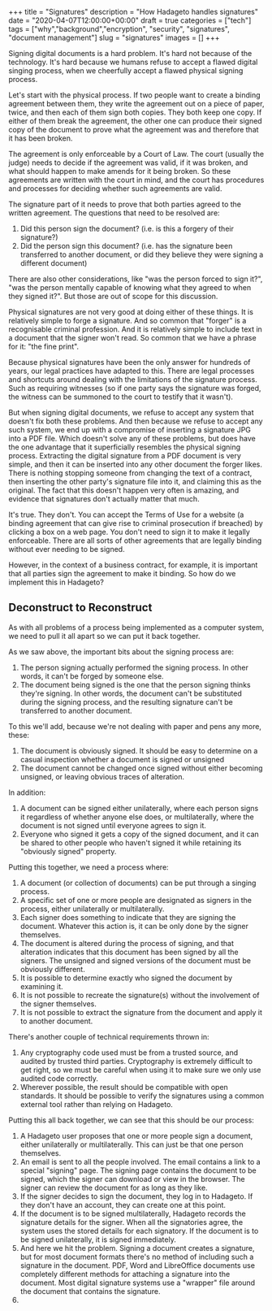 +++
title = "Signatures"
description = "How Hadageto handles signatures"
date = "2020-04-07T12:00:00+00:00"
draft = true
categories = ["tech"]
tags = ["why","background","encryption", "security", "signatures", "document management"]
slug = "signatures"
images = []
+++

Signing digital documents is a hard problem. It's hard not because of the technology. It's hard because we humans refuse to accept a flawed digital singing process, when we cheerfully accept a flawed physical signing process.

Let's start with the physical process. If two people want to create a binding agreement between them, they write the agreement out on a piece of paper, twice, and then each of them sign both copies. They both keep one copy. If either of them break the agreement, the other one can produce their signed copy of the document to prove what the agreement was and therefore that it has been broken.

The agreement is only enforceable by a Court of Law. The court (usually the judge) needs to decide if the agreement was valid, if it was broken, and what should happen to make amends for it being broken. So these agreements are written with the court in mind, and the court has procedures and processes for deciding whether such agreements are valid.

The signature part of it needs to prove that both parties agreed to the written agreement. The questions that need to be resolved are:

1. Did this person sign the document? (i.e. is this a forgery of their signature?)
2. Did the person sign this document? (i.e. has the signature been transferred to another document, or did they believe they were signing a different document)

There are also other considerations, like "was the person forced to sign it?", "was the person mentally capable of knowing what they agreed to when they signed it?". But those are out of scope for this discussion.

Physical signatures are not very good at doing either of these things. It is relatively simple to forge a signature. And so common that "forger" is a recognisable criminal profession. And it is relatively simple to include text in a document that the signer won't read. So common that we have a phrase for it: "the fine print".

Because physical signatures have been the only answer for hundreds of years, our legal practices have adapted to this. There are legal processes and shortcuts around dealing with the limitations of the signature process. Such as requiring witnesses (so if one party says the signature was forged, the witness can be summoned to the court to testify that it wasn't).

But when signing digital documents, we refuse to accept any system that doesn't fix both these problems. And then because we refuse to accept any such system, we end up with a compromise of inserting a signature JPG into a PDF file. Which doesn't solve any of these problems, but does have the one advantage that it superficially resembles the physical signing process. Extracting the digital signature from a PDF document is very simple, and then it can be inserted into any other document the forger likes. There is nothing stopping someone from changing the text of a contract, then inserting the other party's signature file into it, and claiming this as the original. The fact that this doesn't happen very often is amazing, and evidence that signatures don't actually matter that much.

It's true. They don't. You can accept the Terms of Use for a website (a binding agreement that can give rise to criminal prosecution if breached) by clicking a box on a web page. You don't need to sign it to make it legally enforceable. There are all sorts of other agreements that are legally binding without ever needing to be signed.

However, in the context of a business contract, for example, it is important that all parties sign the agreement to make it binding. So how do we implement this in Hadageto?

## Deconstruct to Reconstruct

As with all problems of a process being implemented as a computer system, we need to pull it all apart so we can put it back together.

As we saw above, the important bits about the signing process are:

1. The person signing actually performed the signing process. In other words, it can't be forged by someone else.
2. The document being signed is the one that the person signing thinks they're signing. In other words, the document can't be substituted during the signing process, and the resulting signature can't be transferred to another document.

To this we'll add, because we're not dealing with paper and pens any more, these:

1. The document is obviously signed. It should be easy to determine on a casual inspection whether a document is signed or unsigned
2. The document cannot be changed once signed without either becoming unsigned, or leaving obvious traces of alteration.

In addition:

1. A document can be signed either unilaterally, where each person signs it regardless of whether anyone else does, or multilaterally, where the document is not signed until everyone agrees to sign it.
2. Everyone who signed it gets a copy of the signed document, and it can be shared to other people who haven't signed it while retaining its "obviously signed" property.

Putting this together, we need a process where:

1. A document (or collection of documents) can be put through a singing process.
2. A specific set of one or more people are designated as signers in the process, either unilaterally or multilaterally.
3. Each signer does something to indicate that they are signing the document. Whatever this action is, it can be only done by the signer themselves.
4. The document is altered during the process of signing, and that alteration indicates that this document has been signed by all the signers. The unsigned and signed versions of the document must be obviously different.
5. It is possible to determine exactly who signed the document by examining it.
6. It is not possible to recreate the signature(s) without the involvement of the signer themselves.
7. It is not possible to extract the signature from the document and apply it to another document.

There's another couple of technical requirements thrown in:

1. Any cryptography code used must be from a trusted source, and audited by trusted third parties. Cryptography is extremely difficult to get right, so we must be careful when using it to make sure we only use audited code correctly.
2. Wherever possible, the result should be compatible with open standards. It should be possible to verify the signatures using a common external tool rather than relying on Hadageto.

Putting this all back together, we can see that this should be our process:

1. A Hadageto user proposes that one or more people sign a document, either unilaterally or multilaterally. This can just be that one person themselves.
2. An email is sent to all the people involved. The email contains a link to a special "signing" page. The signing page contains the document to be signed, which the signer can download or view in the browser. The signer can review the document for as long as they like.
3. If the signer decides to sign the document, they log in to Hadageto. If they don't have an account, they can create one at this point.
4. If the document is to be signed multilaterally, Hadageto records the signature details for the signer. When all the signatories agree, the system uses the stored details for each signatory. If the document is to be signed unilaterally, it is signed immediately.
5. And here we hit the problem. Signing a document creates a signature, but for most document formats there's no method of including such a signature in the document. PDF, Word and LibreOffice documents use completely different methods for attaching a signature into the document. Most digital signature systems use a "wrapper" file around the document that contains the signature.
6. 




